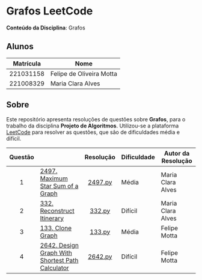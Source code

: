 # Grafos LeetCode
  
**Conteúdo da Disciplina**: Grafos 

## Alunos

| Matrícula   | Nome                          |
|-------------|-------------------------------|
|  221031158  |    Felipe de Oliveira Motta   |
|  221008329  |    Maria Clara Alves          |

## Sobre 

Este repositório apresenta resoluções de questões sobre **Grafos**, para o trabalho da disciplina **Projeto de Algoritmos**. Utilizou-se a plataforma  [LeetCode](https://leetcode.com/) para resolver as questões, que são de dificuldades média e difícil.

| Questão |  | Resolução | Dificuldade | Autor da Resolução |
| :--: | -- | :--: | -- | -- |
| 1 | [2497. Maximum Star Sum of a Graph](https://leetcode.com/problems/maximum-star-sum-of-a-graph/description/) | [2497.py](./2497/2497.py)| Média | Maria Clara Alves |
| 2 | [332. Reconstruct Itinerary](https://leetcode.com/problems/reconstruct-itinerary/description/) | [332.py](./332/332.py) | Difícil | Maria Clara Alves |
| 3 | [133. Clone Graph](https://leetcode.com/problems/clone-graph/description/) | [133.py](./133/133.py) | Média | Felipe Motta |
| 4 | [2642. Design Graph With Shortest Path Calculator](https://leetcode.com/problems/design-graph-with-shortest-path-calculator/description/) | [2642.py](2642/2642.py) | Difícil | Felipe Motta |


